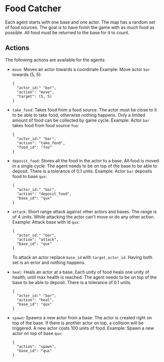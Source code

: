 # Food Catcher

Each agent starts with one base and one actor. The map has a random set of food
sources. The goal is to have finish the game with as much food as possible. All
food must be returned to the base for it to count.

## Actions

The following actions are available for the agents:

- `move`: Moves an actor towards a coordinate
  Example: Move actor `bar` towards (5, 5):
  ```
  {
    "actor_id:" "bar",
    "action": "move",
    "target": (5, 5)
  }
  ```

- `take_food`: Takes food from a food source. The actor must be close to it to
  be able to take food, otherwise nothing happens. Only a limited amount of
  food can be collected by game cycle.
  Example: Actor `bar` takes food from food source `foo`:
  ```
  {
    "actor_id:" "bar",
    "action": "take_food",
    "food_id": "foo"
  }
  ```

- `deposit_food`: Stores all the food in the actor to a base. All food is moved
  in a single cycle. The agent needs to be on top of the base to be able to
  deposit. There is a tolerance of 0.1 units.
  Example: Actor `bar` deposits food to base `qux`:
  ```
  {
    "actor_id:" "bar",
    "action": "deposit_food",
    "base_id": "qux"
  }
  ```

- `attack`: Short range attack against other actors and bases. The range is of
  4 units. While attacking the actor can't move or do any other action.
  Example: Attack base with id `qux`:
  ```
  {
    "actor_id:" "bar",
    "action": "attack",
    "base_id": "qux"
  }
  ```
  To attack an actor replace `base_id`  with `target_actor_id`. Having both set
  is an error and nothing happens.

- `heal`: Heals an actor at a base. Each unity of food heals one unity of
  health, until max health is reached. The agent needs to be on top of the base
  to be able to deposit. There is a tolerance of 0.1 units.
  ```
  {
    "actor_id:" "bar",
    "action": "heal",
    "base_id": "qux"
  }
  ```

- `spawn`: Spawns a new actor from a base. The actor is created right on top of
  the base. If there is another actor on top, a collision will be triggered. A
  new actor costs 100 units of food.
  Example: Spawn a new actor on top of base `qux`:
  ```
  {
    "action": "spawn",
    "base_id": "qux"
  }
  ```
